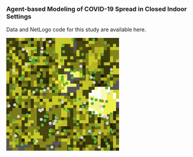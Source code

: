 ### Agent-based Modeling of COVID-19 Spread in Closed Indoor Settings 
Data and NetLogo code for this study are available here.

<img width=300, src="view.png">
